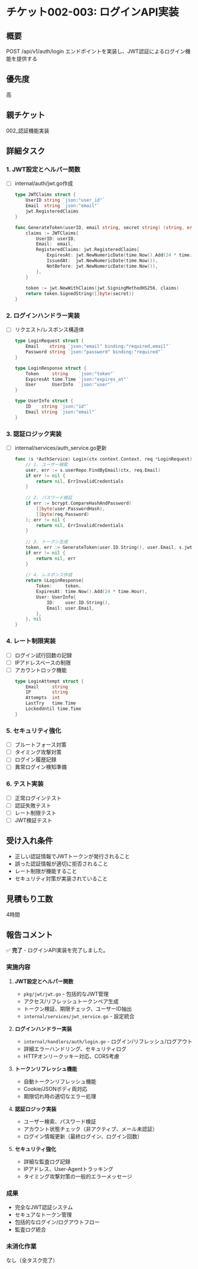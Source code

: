 # チケット002-003: ログインAPI実装

## 概要
POST /api/v1/auth/login エンドポイントを実装し、JWT認証によるログイン機能を提供する

## 優先度
高

## 親チケット
002_認証機能実装

## 詳細タスク

### 1. JWT設定とヘルパー関数
- [ ] internal/auth/jwt.go作成
  ```go
  type JWTClaims struct {
      UserID string `json:"user_id"`
      Email  string `json:"email"`
      jwt.RegisteredClaims
  }

  func GenerateToken(userID, email string, secret string) (string, error) {
      claims := JWTClaims{
          UserID: userID,
          Email:  email,
          RegisteredClaims: jwt.RegisteredClaims{
              ExpiresAt: jwt.NewNumericDate(time.Now().Add(24 * time.Hour)),
              IssuedAt:  jwt.NewNumericDate(time.Now()),
              NotBefore: jwt.NewNumericDate(time.Now()),
          },
      }
      
      token := jwt.NewWithClaims(jwt.SigningMethodHS256, claims)
      return token.SignedString([]byte(secret))
  }
  ```

### 2. ログインハンドラー実装
- [ ] リクエスト/レスポンス構造体
  ```go
  type LoginRequest struct {
      Email    string `json:"email" binding:"required,email"`
      Password string `json:"password" binding:"required"`
  }

  type LoginResponse struct {
      Token     string    `json:"token"`
      ExpiresAt time.Time `json:"expires_at"`
      User      UserInfo  `json:"user"`
  }

  type UserInfo struct {
      ID    string `json:"id"`
      Email string `json:"email"`
  }
  ```

### 3. 認証ロジック実装
- [ ] internal/services/auth_service.go更新
  ```go
  func (s *AuthService) Login(ctx context.Context, req *LoginRequest) (*LoginResponse, error) {
      // 1. ユーザー検索
      user, err := s.userRepo.FindByEmail(ctx, req.Email)
      if err != nil {
          return nil, ErrInvalidCredentials
      }
      
      // 2. パスワード検証
      if err := bcrypt.CompareHashAndPassword(
          []byte(user.PasswordHash), 
          []byte(req.Password)
      ); err != nil {
          return nil, ErrInvalidCredentials
      }
      
      // 3. トークン生成
      token, err := GenerateToken(user.ID.String(), user.Email, s.jwtSecret)
      if err != nil {
          return nil, err
      }
      
      // 4. レスポンス作成
      return &LoginResponse{
          Token:     token,
          ExpiresAt: time.Now().Add(24 * time.Hour),
          User: UserInfo{
              ID:    user.ID.String(),
              Email: user.Email,
          },
      }, nil
  }
  ```

### 4. レート制限実装
- [ ] ログイン試行回数の記録
- [ ] IPアドレスベースの制限
- [ ] アカウントロック機能
  ```go
  type LoginAttempt struct {
      Email     string
      IP        string
      Attempts  int
      LastTry   time.Time
      LockedUntil time.Time
  }
  ```

### 5. セキュリティ強化
- [ ] ブルートフォース対策
- [ ] タイミング攻撃対策
- [ ] ログイン履歴記録
- [ ] 異常ログイン検知準備

### 6. テスト実装
- [ ] 正常ログインテスト
- [ ] 認証失敗テスト
- [ ] レート制限テスト
- [ ] JWT検証テスト

## 受け入れ条件
- 正しい認証情報でJWTトークンが発行されること
- 誤った認証情報が適切に拒否されること
- レート制限が機能すること
- セキュリティ対策が実装されていること

## 見積もり工数
4時間

## 報告コメント
✅ **完了** - ログインAPI実装を完了しました。

### 実施内容
1. **JWT設定とヘルパー関数**
   - `pkg/jwt/jwt.go` - 包括的なJWT管理
   - アクセス/リフレッシュトークンペア生成
   - トークン検証、期限チェック、ユーザーID抽出
   - `internal/services/jwt_service.go` - 設定統合

2. **ログインハンドラー実装**
   - `internal/handlers/auth/login.go` - ログイン/リフレッシュ/ログアウト
   - 詳細エラーハンドリング、セキュリティログ
   - HTTPオンリークッキー対応、CORS考慮

3. **トークンリフレッシュ機能**
   - 自動トークンリフレッシュ機能
   - Cookie/JSONボディ両対応
   - 期限切れ時の適切なエラー処理

4. **認証ロジック実装**
   - ユーザー検索、パスワード検証
   - アカウント状態チェック（非アクティブ、メール未認証）
   - ログイン情報更新（最終ログイン、ログイン回数）

5. **セキュリティ強化**
   - 詳細な監査ログ記録
   - IPアドレス、User-Agentトラッキング
   - タイミング攻撃対策の一般的エラーメッセージ

### 成果
- 完全なJWT認証システム
- セキュアなトークン管理
- 包括的なログイン/ログアウトフロー
- 監査ログ統合

### 未消化作業
なし（全タスク完了）